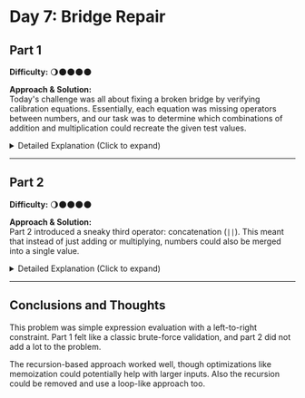 # Day 7: Bridge Repair

## Part 1  
**Difficulty:** 🌖🌑🌑🌑🌑  

**Approach & Solution:**  
Today's challenge was all about fixing a broken bridge by verifying calibration equations. Essentially, each equation was missing operators between numbers, and our task was to determine which combinations of addition and multiplication could recreate the given test values.  

<details>  
<summary>Detailed Explanation (Click to expand)</summary>  
The process involved recursively evaluating the possible sequences of operations left-to-right:  

1. Parsing the input to separate the test value from the sequence of numbers.
2. Using recursion to try all possible insertions of `+` and `*` operators between numbers.
3. If any combination resulted in the expected test value, the equation was considered valid.
4. The final answer was the sum of all valid test values.

To sum up, a depth-first search (DFS)-style recursive function was used to explore all valid expressions while ensuring left-to-right evaluation.
Also, to improve a bit the performance, as all operations are incresing, in case the actual result is greater than the expected result, we stop searching.

</details>  

---

## Part 2  
**Difficulty:** 🌖🌑🌑🌑🌑  

**Approach & Solution:**  
Part 2 introduced a sneaky third operator: concatenation (`||`). This meant that instead of just adding or multiplying, numbers could also be merged into a single value. 

<details>  
<summary>Detailed Explanation (Click to expand)</summary>  
Building on Part 1, the approach expanded to include concatenation:

1. A helper function was added to merge numbers correctly, treating them as digit strings.
2. The recursive function was updated to also test concatenation as a valid operation.
This significantly increased the number of possible expressions, but the overall logic remained the same.
However,implementation wise, no big changes were actually made.

</details>  

---

## Conclusions and Thoughts  
This problem was simple expression evaluation with a left-to-right constraint. Part 1 felt like a classic brute-force validation, and part 2 did not add a lot to the problem.

The recursion-based approach worked well, though optimizations like memoization could potentially help with larger inputs. Also the recursion could be removed and use a loop-like approach too.
